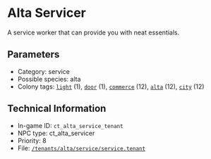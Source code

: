 # Alta Servicer

A service worker that can provide you with neat essentials.

## Parameters

- Category: service
- Possible species: alta
- Colony tags: [`light`](https://ceterai.github.io/MyEnternia/Wiki/Tags/Light) (1), [`door`](https://ceterai.github.io/MyEnternia/Wiki/Tags/Door) (1), [`commerce`](https://ceterai.github.io/MyEnternia/Wiki/Tags/Commerce) (12), [`alta`](https://ceterai.github.io/MyEnternia/Wiki/Tags/Alta) (12), [`city`](https://ceterai.github.io/MyEnternia/Wiki/Tags/City) (12)

## Technical Information

- In-game ID: `ct_alta_service_tenant`
- NPC type: ct_alta_servicer
- Priority: 8
- File: [`/tenants/alta/service/service.tenant`](https://github.com/Ceterai/Enternia/blob/main/tenants/alta/service/service.tenant)
